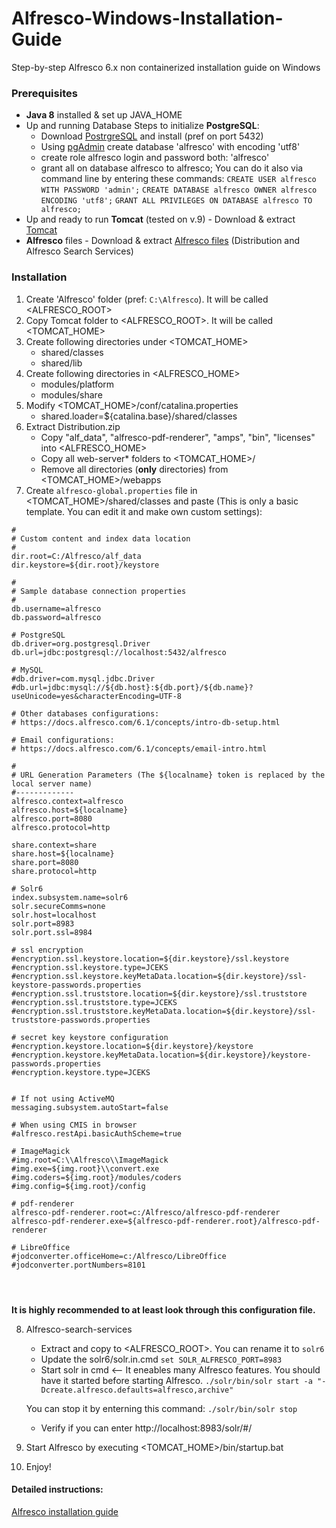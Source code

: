 # Alfresco-Windows-Installation-Guide
Step-by-step Alfresco 6.x non containerized installation guide on Windows

### Prerequisites
 - **Java 8** installed & set up JAVA_HOME
 - Up and running Database
	Steps to initialize **PostgreSQL**:
	- Download [PostrgreSQL]([https://www.postgresql.org/download/]) and install (pref on port 5432)
	- Using [pgAdmin](https://www.pgadmin.org/) create database 'alfresco' with encoding 'utf8'
	- create role alfresco login and password both: 'alfresco'
	- grant all on database alfresco to alfresco;
	You can do it also via command line by entering these commands:
	`CREATE USER alfresco WITH PASSWORD 'admin';`
	`CREATE DATABASE alfresco OWNER alfresco ENCODING 'utf8';`
	`GRANT ALL PRIVILEGES ON DATABASE alfresco TO alfresco;`
- Up and ready to run **Tomcat** (tested on v.9)
		- Download & extract [Tomcat](https://tomcat.apache.org/download-90.cgi) 
-  **Alfresco** files
		- Download & extract [Alfresco files](https://www.alfresco.com/thank-you/thank-you-downloading-alfresco-community-edition) (Distribution and  Alfresco Search Services)
	
	
### Installation
1. Create 'Alfresco' folder (pref: `C:\Alfresco`). It will be called <ALFRESCO_ROOT>
2. Copy Tomcat folder to <ALFRESCO_ROOT>. It will be called <TOMCAT_HOME>
3. Create following directories under <TOMCAT_HOME>
	- shared/classes
	- shared/lib
4.	Create following directories in <ALFRESCO_HOME>
	- modules/platform
	- modules/share
5. Modify <TOMCAT_HOME>/conf/catalina.properties 
	- shared.loader=${catalina.base}/shared/classes
6. Extract Distribution.zip
	- Copy "alf_data", "alfresco-pdf-renderer", "amps", "bin", "licenses" into <ALFRESCO_HOME>
	- Copy all web-server\*  folders to <TOMCAT_HOME>/
	- Remove all directories (**only** directories)  from  <TOMCAT_HOME>/webapps
7. Create `alfresco-global.properties` file in <TOMCAT_HOME>/shared/classes and paste (This is only a basic template. You can edit it and make own custom settings):
```
#
# Custom content and index data location
#
dir.root=C:/Alfresco/alf_data
dir.keystore=${dir.root}/keystore

#
# Sample database connection properties
#
db.username=alfresco
db.password=alfresco

# PostgreSQL
db.driver=org.postgresql.Driver
db.url=jdbc:postgresql://localhost:5432/alfresco

# MySQL
#db.driver=com.mysql.jdbc.Driver
#db.url=jdbc:mysql://${db.host}:${db.port}/${db.name}?useUnicode=yes&characterEncoding=UTF-8 

# Other databases configurations:
# https://docs.alfresco.com/6.1/concepts/intro-db-setup.html

# Email configurations:
# https://docs.alfresco.com/6.1/concepts/email-intro.html

#
# URL Generation Parameters (The ${localname} token is replaced by the local server name)
#-------------
alfresco.context=alfresco
alfresco.host=${localname}
alfresco.port=8080
alfresco.protocol=http

share.context=share
share.host=${localname}
share.port=8080
share.protocol=http

# Solr6
index.subsystem.name=solr6
solr.secureComms=none
solr.host=localhost
solr.port=8983
solr.port.ssl=8984

# ssl encryption
#encryption.ssl.keystore.location=${dir.keystore}/ssl.keystore
#encryption.ssl.keystore.type=JCEKS
#encryption.ssl.keystore.keyMetaData.location=${dir.keystore}/ssl-keystore-passwords.properties
#encryption.ssl.truststore.location=${dir.keystore}/ssl.truststore
#encryption.ssl.truststore.type=JCEKS
#encryption.ssl.truststore.keyMetaData.location=${dir.keystore}/ssl-truststore-passwords.properties

# secret key keystore configuration
#encryption.keystore.location=${dir.keystore}/keystore
#encryption.keystore.keyMetaData.location=${dir.keystore}/keystore-passwords.properties
#encryption.keystore.type=JCEKS


# If not using ActiveMQ
messaging.subsystem.autoStart=false

# When using CMIS in browser
#alfresco.restApi.basicAuthScheme=true

# ImageMagick
#img.root=C:\\Alfresco\\ImageMagick
#img.exe=${img.root}\\convert.exe
#img.coders=${img.root}/modules/coders
#img.config=${img.root}/config

# pdf-renderer
alfresco-pdf-renderer.root=c:/Alfresco/alfresco-pdf-renderer
alfresco-pdf-renderer.exe=${alfresco-pdf-renderer.root}/alfresco-pdf-renderer

# LibreOffice
#jodconverter.officeHome=c:/Alfresco/LibreOffice
#jodconverter.portNumbers=8101




```
__It is highly recommended to at least look through this configuration file.__

8.  Alfresco-search-services 
	- Extract and copy to <ALFRESCO_ROOT>. You can rename it to `solr6`
	- Update the solr6/solr.in.cmd
		`set SOLR_ALFRESCO_PORT=8983`
	- Start solr in cmd <-- It eneables many Alfresco features. You should have it started before starting Alfresco.
	`./solr/bin/solr start -a "-Dcreate.alfresco.defaults=alfresco,archive"`

	You can stop it by enterning this command:
	`./solr/bin/solr stop`
	
	- Verify if you can enter http://localhost:8983/solr/#/
9.  Start Alfresco by executing  <TOMCAT_HOME>/bin/startup.bat
10. Enjoy!


#### Detailed instructions:
[Alfresco installation guide](https://docs.alfresco.com/community/concepts/install-community-intro.html)

